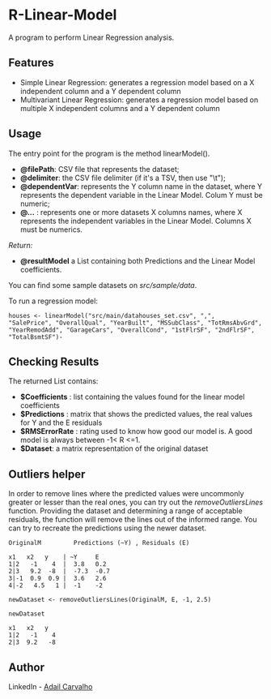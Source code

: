 # R-Linear-Model

A program to perform Linear Regression analysis.

## Features

*	Simple Linear Regression: generates a regression model based on a X independent column and a Y dependent column
*	Multivariant Linear Regression: generates a regression model based on multiple X independent columns and a Y dependent column
	
## Usage

The entry point for the program is the method linearModel(). 

*	**@filePath**: CSV file that represents the dataset;
*	**@delimiter**: the CSV file delimiter (if it's a TSV, then use "\t");
*	**@dependentVar**: represents the Y column name in the dataset, where Y represents the dependent variable in the Linear Model.
    Colum Y must be numeric;
*	**@...** : represents one or more datasets X columns names, where X represents the independent variables in the Linear Model.
      Columns X must be numerics.

*Return:*
	  
*	**@resultModel** a List containing both Predictions and the Linear Model coefficients.

You can find some sample datasets on *src/sample/data*. 

To run a regression model:

	houses <- linearModel("src/main/datahouses_set.csv", ",", 
	"SalePrice", "OverallQual", "YearBuilt", "MSSubClass", "TotRmsAbvGrd", "YearRemodAdd", "GarageCars", "OverallCond", "1stFlrSF", "2ndFlrSF", "TotalBsmtSF")-

## Checking Results	

The returned List contains:

*	**$Coefficients** : list containing the values found for the linear model coefficients 
*	**$Predictions** : matrix that shows the predicted values, the real values for Y and the E residuals
*	**$RMSErrorRate** : rating used to know how good our model is. A good model is always between -1< R <=1.
*	**$Dataset**: a matrix representation of the original dataset
	
## Outliers helper

In order to remove lines where the predicted values were uncommonly greater or lesser than the real ones,
you can try out the *removeOutliersLines* function. Providing the dataset and determining a range of
acceptable residuals, the function will remove the lines out of the informed range. You can
try to recreate the predictions using the newer dataset. 

	OriginalM         Predictions (~Y) , Residuals (E)
  
	x1   x2   y    | ~Y     E
	1|2   -1    4  |  3.8   0.2
	2|3   9.2  -8  |  -7.3  -0.7
	3|-1  0.9  0.9 |  3.6   2.6
	4|-2   4.5   1 |  -1    -2 
  
	newDataset <- removeOutliersLines(OriginalM, E, -1, 2.5)

	newDataset
    
	x1   x2   y
	1|2   -1    4
	2|3  9.2   -8
	
## Author

LinkedIn - [Adail Carvalho](https://www.linkedin.com/in/adail-carvalho-a34343106)
